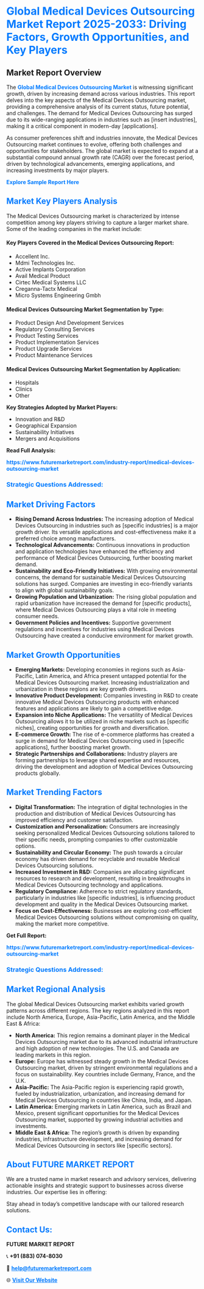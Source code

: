 <h1 style="color: #007BFF;">Global Medical Devices Outsourcing Market Report 2025-2033: Driving Factors, Growth Opportunities, and Key Players</h1>

<section id="overview">
<h2>Market Report Overview</h2>
<p>The <a href="https://www.futuremarketreport.com/industry-report/medical-devices-outsourcing-market" style="color: #007BFF; text-decoration: none;"><strong>Global Medical Devices Outsourcing Market</strong></a> is witnessing significant growth, driven by increasing demand across various industries. This report delves into the key aspects of the Medical Devices Outsourcing market, providing a comprehensive analysis of its current status, future potential, and challenges. The demand for Medical Devices Outsourcing has surged due to its wide-ranging applications in industries such as [insert industries], making it a critical component in modern-day [applications].</p>
<p>As consumer preferences shift and industries innovate, the Medical Devices Outsourcing market continues to evolve, offering both challenges and opportunities for stakeholders. The global market is expected to expand at a substantial compound annual growth rate (CAGR) over the forecast period, driven by technological advancements, emerging applications, and increasing investments by major players.</p>
</section>

<section id="overview">
<p><a href="https://www.futuremarketreport.com/request-sample/reportId=77106" style="color: #007BFF; text-decoration: none;"><strong>Explore Sample Report Here</strong></a></p>
</section>

<section id="key-players">
<h2 style="color: #007BFF;">Market Key Players Analysis</h2>
<p>The Medical Devices Outsourcing market is characterized by intense competition among key players striving to capture a larger market share. Some of the leading companies in the market include:</p>
<h4>Key Players Covered in the Medical Devices Outsourcing Report:</h4>
<ul><li>Accellent Inc.</li><li>Mdmi Technologies Inc.</li><li>Active Implants Corporation</li><li>Avail Medical Product</li><li>Cirtec Medical Systems LLC</li><li>Creganna-Tactx Medical</li><li>Micro Systems Engineering Gmbh</li></ul>
<h4>Medical Devices Outsourcing Market Segmentation by Type:</h4>
<ul><li>Product Design And Development Services</li><li>Regulatory Consulting Services</li><li>Product Testing Services</li><li>Product Implementation Services</li><li>Product Upgrade Services</li><li>Product Maintenance Services</li></ul>

<h4>Medical Devices Outsourcing Market Segmentation by Application:</h4>
<ul><li>Hospitals</li><li>Clinics</li><li>Other</li></ul>
<p><strong>Key Strategies Adopted by Market Players:</strong></p>
<ul>
<li>Innovation and R&D</li>
<li>Geographical Expansion</li>
<li>Sustainability Initiatives</li>
<li>Mergers and Acquisitions</li>
</ul>
</section>

<section>
<p><strong>Read Full Analysis: </strong></p><a href="https://www.futuremarketreport.com/industry-report/medical-devices-outsourcing-market" style="color: #007BFF; text-decoration: none;"><strong>https://www.futuremarketreport.com/industry-report/medical-devices-outsourcing-market</strong></a>
<h3 style="color: #007BFF;">Strategic Questions Addressed:</h3>
</section>

<section id="driving-factors">
<h2 style="color: #007BFF;">Market Driving Factors</h2>
<ul>
<li><strong>Rising Demand Across Industries:</strong> The increasing adoption of Medical Devices Outsourcing in industries such as [specific industries] is a major growth driver. Its versatile applications and cost-effectiveness make it a preferred choice among manufacturers.</li>
<li><strong>Technological Advancements:</strong> Continuous innovations in production and application technologies have enhanced the efficiency and performance of Medical Devices Outsourcing, further boosting market demand.</li>
<li><strong>Sustainability and Eco-Friendly Initiatives:</strong> With growing environmental concerns, the demand for sustainable Medical Devices Outsourcing solutions has surged. Companies are investing in eco-friendly variants to align with global sustainability goals.</li>
<li><strong>Growing Population and Urbanization:</strong> The rising global population and rapid urbanization have increased the demand for [specific products], where Medical Devices Outsourcing plays a vital role in meeting consumer needs.</li>
<li><strong>Government Policies and Incentives:</strong> Supportive government regulations and incentives for industries using Medical Devices Outsourcing have created a conducive environment for market growth.</li>
</ul>
</section>

<section id="growth-opportunities">
<h2 style="color: #007BFF;">Market Growth Opportunities</h2>
<ul>
<li><strong>Emerging Markets:</strong> Developing economies in regions such as Asia-Pacific, Latin America, and Africa present untapped potential for the Medical Devices Outsourcing market. Increasing industrialization and urbanization in these regions are key growth drivers.</li>
<li><strong>Innovative Product Development:</strong> Companies investing in R&D to create innovative Medical Devices Outsourcing products with enhanced features and applications are likely to gain a competitive edge.</li>
<li><strong>Expansion into Niche Applications:</strong> The versatility of Medical Devices Outsourcing allows it to be utilized in niche markets such as [specific niches], creating opportunities for growth and diversification.</li>
<li><strong>E-commerce Growth:</strong> The rise of e-commerce platforms has created a surge in demand for Medical Devices Outsourcing used in [specific applications], further boosting market growth.</li>
<li><strong>Strategic Partnerships and Collaborations:</strong> Industry players are forming partnerships to leverage shared expertise and resources, driving the development and adoption of Medical Devices Outsourcing products globally.</li>
</ul>
</section>

<section id="trending-factors">
<h2 style="color: #007BFF;">Market Trending Factors</h2>
<ul>
<li><strong>Digital Transformation:</strong> The integration of digital technologies in the production and distribution of Medical Devices Outsourcing has improved efficiency and customer satisfaction.</li>
<li><strong>Customization and Personalization:</strong> Consumers are increasingly seeking personalized Medical Devices Outsourcing solutions tailored to their specific needs, prompting companies to offer customizable options.</li>
<li><strong>Sustainability and Circular Economy:</strong> The push towards a circular economy has driven demand for recyclable and reusable Medical Devices Outsourcing solutions.</li>
<li><strong>Increased Investment in R&D:</strong> Companies are allocating significant resources to research and development, resulting in breakthroughs in Medical Devices Outsourcing technology and applications.</li>
<li><strong>Regulatory Compliance:</strong> Adherence to strict regulatory standards, particularly in industries like [specific industries], is influencing product development and quality in the Medical Devices Outsourcing market.</li>
<li><strong>Focus on Cost-Effectiveness:</strong> Businesses are exploring cost-efficient Medical Devices Outsourcing solutions without compromising on quality, making the market more competitive.</li>
</ul>
</section>

<section>
<p><strong>Get Full Report: </strong></p><a href="https://www.futuremarketreport.com/industry-report/medical-devices-outsourcing-market" style="color: #007BFF; text-decoration: none;"><strong>https://www.futuremarketreport.com/industry-report/medical-devices-outsourcing-market</strong></a>
<h3 style="color: #007BFF;">Strategic Questions Addressed:</h3>
</section>


<section id="regional-analysis">
<h2 style="color: #007BFF;">Market Regional Analysis</h2>
<p>The global Medical Devices Outsourcing market exhibits varied growth patterns across different regions. The key regions analyzed in this report include North America, Europe, Asia-Pacific, Latin America, and the Middle East & Africa:</p>
<ul>
<li><strong>North America:</strong> This region remains a dominant player in the Medical Devices Outsourcing market due to its advanced industrial infrastructure and high adoption of new technologies. The U.S. and Canada are leading markets in this region.</li>
<li><strong>Europe:</strong> Europe has witnessed steady growth in the Medical Devices Outsourcing market, driven by stringent environmental regulations and a focus on sustainability. Key countries include Germany, France, and the U.K.</li>
<li><strong>Asia-Pacific:</strong> The Asia-Pacific region is experiencing rapid growth, fueled by industrialization, urbanization, and increasing demand for Medical Devices Outsourcing in countries like China, India, and Japan.</li>
<li><strong>Latin America:</strong> Emerging markets in Latin America, such as Brazil and Mexico, present significant opportunities for the Medical Devices Outsourcing market, supported by growing industrial activities and investments.</li>
<li><strong>Middle East & Africa:</strong> The region’s growth is driven by expanding industries, infrastructure development, and increasing demand for Medical Devices Outsourcing in sectors like [specific sectors].</li>
</ul>
</section>

<footer>
<h2 style="color: #007BFF;">About FUTURE MARKET REPORT</h2>
<p>We are a trusted name in market research and advisory services, delivering actionable insights and strategic support to businesses across diverse industries. Our expertise lies in offering:</p>

<p>Stay ahead in today’s competitive landscape with our tailored research solutions.</p>

<h2 style="color: #007BFF;">Contact Us:</h2>
<p><strong>FUTURE MARKET REPORT</strong></p>
<p>📞 <strong>+91 (883) 074-8030</strong></p>
<p>📧 <strong><a href="mailto:help@futuremarketreport.com" style="color: #007BFF;">help@futuremarketreport.com</a></strong></p>
<p>🌐 <strong><a href="https://www.futuremarketreport.com/" style="color: #007BFF;">Visit Our Website</a></strong></p>
</footer>
